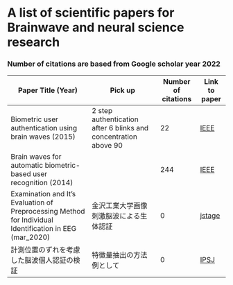 # A list of scientific papers for Brainwave and neural science research
### Number of citations are based from Google scholar year 2022

| Paper Title (Year)                                                | Pick up | Number of citations | Link to paper                                                     |
| ----------------------------------------------------------------- | ----------- | ------------------- | ----------------------------------------------------------------- |
| Biometric user authentication using brain waves (2015)            | 2 step authentication after 6 blinks and concentration above 90 |         22          | [IEEE](https://ieeexplore.ieee.org/abstract/document/7824888)     |
| Brain waves for automatic biometric-based user recognition (2014) |             |        244          | [IEEE]()
|Examination and It’s Evaluation of Preprocessing Method for Individual Identification in EEG (mar_2020)     |金沢工業大学画像刺激脳波による生体認証|  0  |    [jstage](https://www.jstage.jst.go.jp/article/ipsjjip/28/0/28_239/_pdf/-char/en)   |
|計測位置のずれを考慮した脳波個人認証の検証     |特徴量抽出の方法例として|  0  |    [IPSJ](file:///C:/Users/kohst/Downloads/IPSJ-MPS17112008.pdf)   |